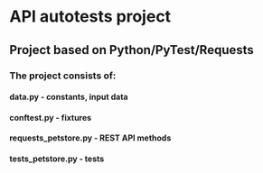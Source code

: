 # API autotests project
## Project based on Python/PyTest/Requests
### The project consists of:
#### data.py - constants, input data
#### conftest.py - fixtures
#### requests_petstore.py - REST API methods
#### tests_petstore.py - tests

